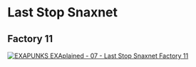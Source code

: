 # Last Stop Snaxnet

## Factory 11

[![EXAPUNKS EXAplained - 07 - Last Stop Snaxnet Factory 11](http://img.youtube.com/vi/11E0PKqfBLU/0.jpg)](http://www.youtube.com/watch?v=11E0PKqfBLU "EXAPUNKS EXAplained - 07 - Last Stop Snaxnet Factory 11")
